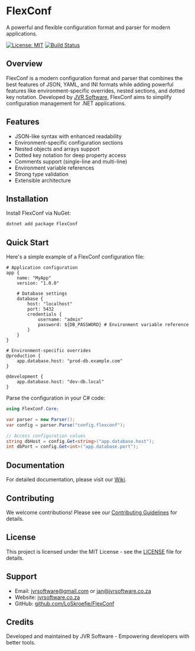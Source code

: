 # FlexConf

A powerful and flexible configuration format and parser for modern applications.

[![License: MIT](https://img.shields.io/badge/License-MIT-yellow.svg)](https://opensource.org/licenses/MIT)
[![Build Status](https://github.com/LoSkroefie/FlexConf/workflows/Build/badge.svg)](https://github.com/LoSkroefie/FlexConf/actions)

## Overview

FlexConf is a modern configuration format and parser that combines the best features of JSON, YAML, and INI formats while adding powerful features like environment-specific overrides, nested sections, and dotted key notation. Developed by [JVR Software](https://jvrsoftware.co.za), FlexConf aims to simplify configuration management for .NET applications.

## Features

- JSON-like syntax with enhanced readability
- Environment-specific configuration sections
- Nested objects and arrays support
- Dotted key notation for deep property access
- Comments support (single-line and multi-line)
- Environment variable references
- Strong type validation
- Extensible architecture

## Installation

Install FlexConf via NuGet:

```bash
dotnet add package FlexConf
```

## Quick Start

Here's a simple example of a FlexConf configuration file:

```flexconf
# Application configuration
app {
    name: "MyApp"
    version: "1.0.0"
    
    # Database settings
    database {
        host: "localhost"
        port: 5432
        credentials {
            username: "admin"
            password: ${DB_PASSWORD} # Environment variable reference
        }
    }
}

# Environment-specific overrides
@production {
    app.database.host: "prod-db.example.com"
}

@development {
    app.database.host: "dev-db.local"
}
```

Parse the configuration in your C# code:

```csharp
using FlexConf.Core;

var parser = new Parser();
var config = parser.Parse("config.flexconf");

// Access configuration values
string dbHost = config.Get<string>("app.database.host");
int dbPort = config.Get<int>("app.database.port");
```

## Documentation

For detailed documentation, please visit our [Wiki](https://github.com/LoSkroefie/FlexConf/wiki).

## Contributing

We welcome contributions! Please see our [Contributing Guidelines](CONTRIBUTING.md) for details.

## License

This project is licensed under the MIT License - see the [LICENSE](LICENSE) file for details.

## Support

- Email: [jvrsoftware@gmail.com](mailto:jvrsoftware@gmail.com) or [jan@jvrsoftware.co.za](mailto:jan@jvrsoftware.co.za)
- Website: [jvrsoftware.co.za](https://jvrsoftware.co.za)
- GitHub: [github.com/LoSkroefie/FlexConf](https://github.com/LoSkroefie/FlexConf)

## Credits

Developed and maintained by JVR Software - Empowering developers with better tools.
